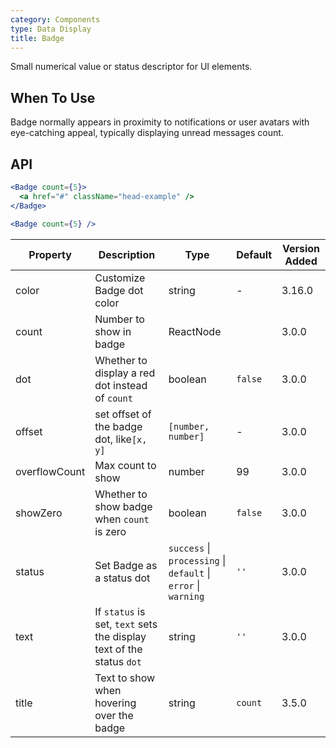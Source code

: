 ```yaml
---
category: Components
type: Data Display
title: Badge
---
```


Small numerical value or status descriptor for UI elements.

## When To Use

Badge normally appears in proximity to notifications or user avatars with eye-catching appeal, typically displaying unread messages count.

## API

```jsx
<Badge count={5}>
  <a href="#" className="head-example" />
</Badge>
```

```jsx
<Badge count={5} />
```

| Property | Description | Type | Default | Version Added |
| --- | --- | --- | --- | --- |
| color | Customize Badge dot color | string | - | 3.16.0 |
| count | Number to show in badge | ReactNode |  | 3.0.0 |
| dot | Whether to display a red dot instead of `count` | boolean | `false` | 3.0.0 |
| offset | set offset of the badge dot, like`[x, y]` | `[number, number]` | - | 3.0.0 |
| overflowCount | Max count to show | number | 99 | 3.0.0 |
| showZero | Whether to show badge when `count` is zero | boolean | `false` | 3.0.0 |
| status | Set Badge as a status dot | `success` \| `processing` \| `default` \| `error` \| `warning` | `''` | 3.0.0 |
| text | If `status` is set, `text` sets the display text of the status `dot` | string | `''` | 3.0.0 |
| title | Text to show when hovering over the badge | string | `count` | 3.5.0 |
